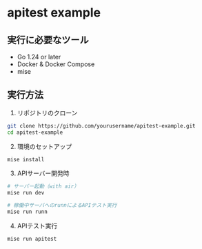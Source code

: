 # apitest example

## 実行に必要なツール

- Go 1.24 or later
- Docker & Docker Compose
- mise

## 実行方法

1. リポジトリのクローン
```bash
git clone https://github.com/yourusername/apitest-example.git
cd apitest-example
```

2. 環境のセットアップ
```bash
mise install
```

3. APIサーバー開発時
```bash
# サーバー起動（with air）
mise run dev

# 稼働中サーバへのrunnによるAPIテスト実行
mise run runn
```

4. APIテスト実行
```bash
mise run apitest
```